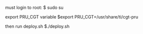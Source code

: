 must login to root:
$ sudo su

export PRU_CGT variable
$export PRU_CGT=/usr/share/ti/cgt-pru

then run deploy.sh
$./deploy.sh

